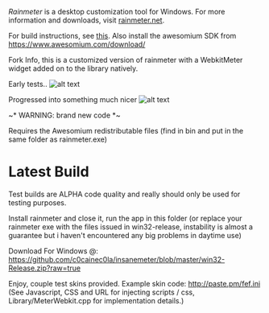 *Rainmeter* is a desktop customization tool for Windows. For more information and downloads, visit [rainmeter.net](http://rainmeter.net/).

For build instructions, see [this](https://github.com/rainmeter/rainmeter/blob/master/Docs/Building.md). Also install the awesomium SDK from https://www.awesomium.com/download/

Fork Info, this is a customized version of rainmeter with a WebkitMeter widget added on to the library natively.

Early tests..
![alt text](http://up2go.us/static/img/html5_clocks_in_rm.PNG "Working in rainmeter")

Progressed into something much nicer
![alt text](http://up2go.us/static/img/wtf_webpushers.PNG "FB + Clocks + Shit")


~* WARNING: brand new code *~

Requires the Awesomium redistributable files (find in bin and put in the same folder as rainmeter.exe)

Latest Build
========

Test builds are ALPHA code quality and really should only be used for testing purposes. 

Install rainmeter and close it, run the app in this folder (or replace your rainmeter exe with the files issued in win32-release, instability is almost a guarantee but i haven't encountered any big problems in daytime use)

Download For Windows @: https://github.com/c0cainec0la/insanemeter/blob/master/win32-Release.zip?raw=true

Enjoy, couple test skins provided. Example skin code: http://paste.pm/fef.ini (See Javascript, CSS and URL for injecting scripts / css, Library/MeterWebkit.cpp for implementation details.)